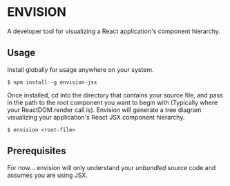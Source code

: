 # ENVISION

A developer tool for visualizing a React application's component hierarchy.

## Usage

Install globally for usage anywhere on your system.

    $ npm install -g envision-jsx

Once installed, cd into the directory that contains your source file, and pass in the path to the root component you want to begin with (Typically where your ReactDOM.render call is). Envision will generate a tree diagram visualizing your application's React JSX component hierarchy.

    $ envision <root-file>

## Prerequisites

For now... envision will only understand your *unbundled* source code and assumes you are using JSX. 

